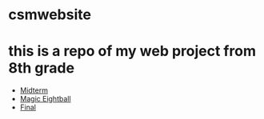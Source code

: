 # csmwebsite
<h1>this is a repo of my web project from 8th grade</h1>

<ul>
  <li><a href="midterm_project">Midterm</a></li>
  <li><a href="majic_eightball">Magic Eightball</a></li>
  <li><a href="final_project">Final</a></li>
</ul>
